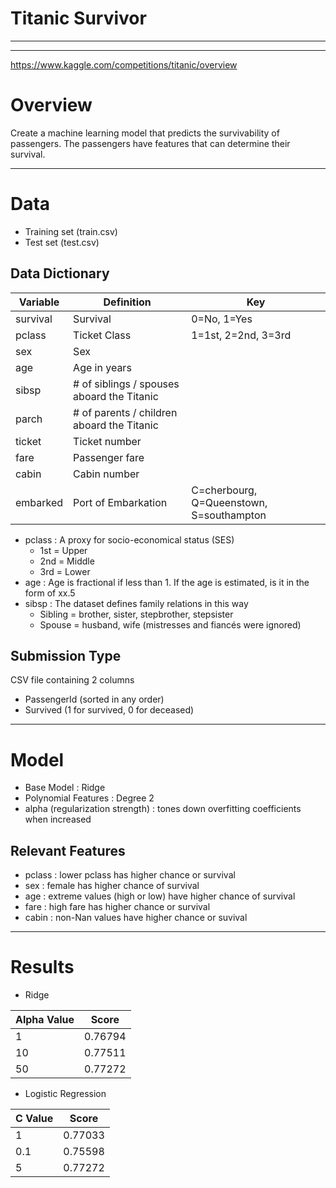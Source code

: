 # Titanic Survivor

---

---

https://www.kaggle.com/competitions/titanic/overview

# Overview

Create a machine learning model that predicts the survivability of passengers. The passengers have features that can determine their survival.

---

# Data

- Training set (train.csv)
- Test set (test.csv)

## Data Dictionary

| Variable | Definition | Key |
| --- | --- | --- |
| survival | Survival | 0=No, 1=Yes |
| pclass | Ticket Class | 1=1st, 2=2nd, 3=3rd |
| sex | Sex |  |
| age | Age in years |  |
| sibsp | # of siblings / spouses aboard the Titanic |  |
| parch | # of parents / children aboard the Titanic |  |
| ticket | Ticket number |  |
| fare | Passenger fare |  |
| cabin | Cabin number |  |
| embarked | Port of Embarkation | C=cherbourg, Q=Queenstown, S=southampton |
- pclass : A proxy for socio-economical status (SES)
    - 1st = Upper
    - 2nd = Middle
    - 3rd = Lower
- age : Age is fractional if less than 1. If the age is estimated, is it in the form of xx.5
- sibsp : The dataset defines family relations in this way
    - Sibling = brother, sister, stepbrother, stepsister
    - Spouse = husband, wife (mistresses and fiancés were ignored)

## Submission Type

CSV file containing 2 columns 

- PassengerId (sorted in any order)
- Survived (1 for survived, 0 for deceased)

---

# Model

- Base Model : Ridge
- Polynomial Features : Degree 2
- alpha (regularization strength) : tones down overfitting coefficients when increased

## Relevant Features

- pclass : lower pclass has higher chance or survival
- sex : female has higher chance of survival
- age : extreme values (high or low) have higher chance of survival
- fare : high fare has higher chance or survival
- cabin : non-Nan values have higher chance or suvival

---

# Results

- Ridge

| Alpha Value | Score |
| --- | --- |
| 1 | 0.76794 |
| 10 | 0.77511 |
| 50 | 0.77272 |
- Logistic Regression

| C Value | Score |
| --- | --- |
| 1 | 0.77033 |
| 0.1 | 0.75598 |
| 5 | 0.77272 |